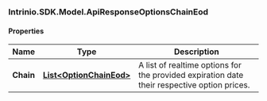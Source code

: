 [//]: # (CLASS:Intrinio.SDK.Model.ApiResponseOptionsChainEod)

[//]: # (KIND:object)

### Intrinio.SDK.Model.ApiResponseOptionsChainEod
#### Properties

[//]: # (START_DEFINITION)

Name | Type | Description
------------ | ------------- | -------------
**Chain** | [**List&lt;OptionChainEod&gt;**](OptionChainEod.md) | A list of realtime options for the provided expiration date their respective option prices. &nbsp;

[//]: # (END_DEFINITION)


[//]: # (CONTAINED_CLASS:Intrinio.SDK.Model.OptionChainEod)


